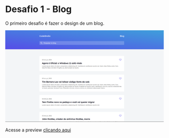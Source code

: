 # Desafio 1 - Blog

O primeiro desafio é fazer o design de um blog.

![Resultado final do desafio](../../.github/codelandia/01-blog.png)

Acesse a preview [clicando aqui](https://jeronimo-mz.github.io/challenges/codelandia/01-blog)
